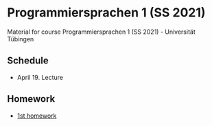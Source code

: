 # Programmiersprachen 1 (SS 2021)
Material for course Programmiersprachen 1 (SS 2021) - Universität Tübingen

## Schedule
- April 19. Lecture

## Homework
- [1st homework](exercises/01Hw.scala)
